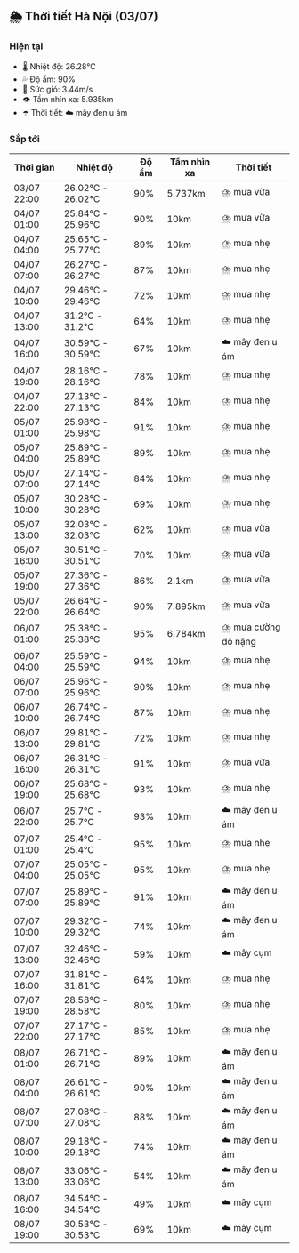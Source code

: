 ## 🌦️ Thời tiết Hà Nội (03/07)

### Hiện tại

- 🌡️ Nhiệt độ: 26.28℃
- 💦 Độ ẩm: 90%
- 💨 Sức gió: 3.44m/s
- 👁️ Tầm nhìn xa: 5.935km
- ☂️ Thời tiết: ☁️ mây đen u ám

### Sắp tới

| Thời gian | Nhiệt độ | Độ ẩm | Tầm nhìn xa | Thời tiết |
| --- | --- | --- | --- | --- |
| 03/07 22:00 | 26.02℃ - 26.02℃ | 90% | 5.737km | ⛈️ mưa vừa |
| 04/07 01:00 | 25.84℃ - 25.96℃ | 90% | 10km | ⛈️ mưa vừa |
| 04/07 04:00 | 25.65℃ - 25.77℃ | 89% | 10km | ⛈️ mưa nhẹ |
| 04/07 07:00 | 26.27℃ - 26.27℃ | 87% | 10km | ⛈️ mưa nhẹ |
| 04/07 10:00 | 29.46℃ - 29.46℃ | 72% | 10km | ⛈️ mưa nhẹ |
| 04/07 13:00 | 31.2℃ - 31.2℃ | 64% | 10km | ⛈️ mưa nhẹ |
| 04/07 16:00 | 30.59℃ - 30.59℃ | 67% | 10km | ☁️ mây đen u ám |
| 04/07 19:00 | 28.16℃ - 28.16℃ | 78% | 10km | ⛈️ mưa nhẹ |
| 04/07 22:00 | 27.13℃ - 27.13℃ | 84% | 10km | ⛈️ mưa nhẹ |
| 05/07 01:00 | 25.98℃ - 25.98℃ | 91% | 10km | ⛈️ mưa nhẹ |
| 05/07 04:00 | 25.89℃ - 25.89℃ | 89% | 10km | ⛈️ mưa nhẹ |
| 05/07 07:00 | 27.14℃ - 27.14℃ | 84% | 10km | ⛈️ mưa nhẹ |
| 05/07 10:00 | 30.28℃ - 30.28℃ | 69% | 10km | ⛈️ mưa nhẹ |
| 05/07 13:00 | 32.03℃ - 32.03℃ | 62% | 10km | ⛈️ mưa vừa |
| 05/07 16:00 | 30.51℃ - 30.51℃ | 70% | 10km | ⛈️ mưa vừa |
| 05/07 19:00 | 27.36℃ - 27.36℃ | 86% | 2.1km | ⛈️ mưa vừa |
| 05/07 22:00 | 26.64℃ - 26.64℃ | 90% | 7.895km | ⛈️ mưa vừa |
| 06/07 01:00 | 25.38℃ - 25.38℃ | 95% | 6.784km | ⛈️ mưa cường độ nặng |
| 06/07 04:00 | 25.59℃ - 25.59℃ | 94% | 10km | ⛈️ mưa nhẹ |
| 06/07 07:00 | 25.96℃ - 25.96℃ | 90% | 10km | ⛈️ mưa nhẹ |
| 06/07 10:00 | 26.74℃ - 26.74℃ | 87% | 10km | ⛈️ mưa nhẹ |
| 06/07 13:00 | 29.81℃ - 29.81℃ | 72% | 10km | ⛈️ mưa nhẹ |
| 06/07 16:00 | 26.31℃ - 26.31℃ | 91% | 10km | ⛈️ mưa vừa |
| 06/07 19:00 | 25.68℃ - 25.68℃ | 93% | 10km | ⛈️ mưa nhẹ |
| 06/07 22:00 | 25.7℃ - 25.7℃ | 93% | 10km | ☁️ mây đen u ám |
| 07/07 01:00 | 25.4℃ - 25.4℃ | 95% | 10km | ⛈️ mưa nhẹ |
| 07/07 04:00 | 25.05℃ - 25.05℃ | 95% | 10km | ⛈️ mưa nhẹ |
| 07/07 07:00 | 25.89℃ - 25.89℃ | 91% | 10km | ☁️ mây đen u ám |
| 07/07 10:00 | 29.32℃ - 29.32℃ | 74% | 10km | ☁️ mây đen u ám |
| 07/07 13:00 | 32.46℃ - 32.46℃ | 59% | 10km | ☁️ mây cụm |
| 07/07 16:00 | 31.81℃ - 31.81℃ | 64% | 10km | ⛈️ mưa nhẹ |
| 07/07 19:00 | 28.58℃ - 28.58℃ | 80% | 10km | ⛈️ mưa nhẹ |
| 07/07 22:00 | 27.17℃ - 27.17℃ | 85% | 10km | ⛈️ mưa nhẹ |
| 08/07 01:00 | 26.71℃ - 26.71℃ | 89% | 10km | ☁️ mây đen u ám |
| 08/07 04:00 | 26.61℃ - 26.61℃ | 90% | 10km | ☁️ mây đen u ám |
| 08/07 07:00 | 27.08℃ - 27.08℃ | 88% | 10km | ☁️ mây đen u ám |
| 08/07 10:00 | 29.18℃ - 29.18℃ | 74% | 10km | ☁️ mây đen u ám |
| 08/07 13:00 | 33.06℃ - 33.06℃ | 54% | 10km | ☁️ mây đen u ám |
| 08/07 16:00 | 34.54℃ - 34.54℃ | 49% | 10km | ☁️ mây cụm |
| 08/07 19:00 | 30.53℃ - 30.53℃ | 69% | 10km | ☁️ mây cụm |
